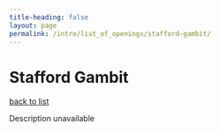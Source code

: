 ```yaml
---
title-heading: false
layout: page
permalink: /intro/list_of_openings/stafford-gambit/
---
```


# Stafford Gambit

[back to list](../../list_of_openings)

Description unavailable